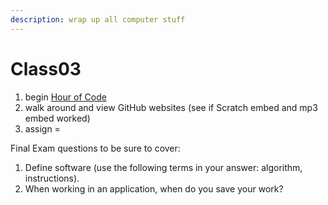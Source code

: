 ```yaml
---
description: wrap up all computer stuff
---
```


# Class03

1. begin [Hour of Code](../units/software/hour-of-code.md)
2. walk around and view GitHub websites \(see if Scratch embed and mp3 embed worked\)
3. assign = 

Final Exam questions to be sure to cover:

1. Define software \(use the following terms in your answer: algorithm, instructions\).
2. When working in an application, when do you save your work?

